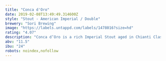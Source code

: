 ```yaml
---
title: "Conca d'Oro"
date: 2019-02-08T13:49:49.314600Z
style: "Stout - American Imperial / Double"
brewery: "Sori Brewing"
image: "https://labels.untappd.com/labels/1478016?size=hd"
rating: "4.07"
description: "Conca d’Oro is a rich Imperial Stout aged in Chianti Classico barrels from the prestigious Tuscany winery, Candialle. Named after Conca d’Oro (Golden Bowl) in Panzano in Chianti, the valley where the winery is located. This limited edition Imperial Stout is full bodied and velvety smooth with piquant Chianti and vanilla notes from the French oak barrel."
abv: "11.5"
ibu: "24"
robots: noindex,nofollow
---
```

